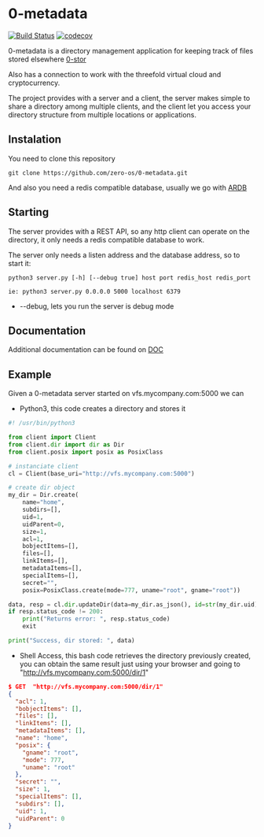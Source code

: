 # 0-metadata
[![Build Status](https://travis-ci.org/zero-os/0-metadata.svg?branch=master)](https://travis-ci.org/zero-os/0-metadata) [![codecov](https://codecov.io/gh/zero-os/0-metadata/branch/master/graph/badge.svg)](https://codecov.io/gh/zero-os/0-metadata)


0-metadata is a directory management application for keeping track of files stored elsewhere [0-stor](https://github.com/zero-os/0-stor)

Also has a connection to work with the threefold virtual cloud and cryptocurrency.

The project provides with a server and a client, the server makes simple to share a directory among multiple clients, and the client let you access your directory structure from multiple locations or applications.


## Instalation

You need to clone this repository
```
git clone https://github.com/zero-os/0-metadata.git
```

And also you need a redis compatible database, usually we go with [ARDB](https://github.com/yinqiwen/ardb)


## Starting 

The server provides with a REST API, so any http client can operate on the directory, it only needs a redis compatible database to work.

The server only needs a listen address and the database address, so to start it:
```
python3 server.py [-h] [--debug true] host port redis_host redis_port

ie: python3 server.py 0.0.0.0 5000 localhost 6379
```

* --debug, lets you run the server is debug mode

## Documentation

Additional documentation can be found on [DOC](https://github.com/zero-os/0-metadata/doc/Documentation.md)

## Example

Given a 0-metadata server started on vfs.mycompany.com:5000 we can 

* Python3, this code creates a directory and stores it 
```python
#! /usr/bin/python3

from client import Client
from client.dir import dir as Dir
from client.posix import posix as PosixClass

# instanciate client
cl = Client(base_uri="http://vfs.mycompany.com:5000")

# create dir object
my_dir = Dir.create(
    name="home", 
    subdirs=[], 
    uid=1, 
    uidParent=0, 
    size=1, 
    acl=1,
    bobjectItems=[],
    files=[],
    linkItems=[],
    metadataItems=[],
    specialItems=[],
    secret="",
    posix=PosixClass.create(mode=777, uname="root", gname="root"))

data, resp = cl.dir.updateDir(data=my_dir.as_json(), id=str(my_dir.uid))
if resp.status_code != 200:
    print("Returns error: ", resp.status_code)
    exit

print("Success, dir stored: ", data)
```


* Shell Access, this bash code retrieves the directory previously created, you can obtain the same result just using your browser and going to "http://vfs.mycompany.com:5000/dir/1"
```json
$ GET  "http://vfs.mycompany.com:5000/dir/1" 
{
  "acl": 1, 
  "bobjectItems": [], 
  "files": [], 
  "linkItems": [], 
  "metadataItems": [], 
  "name": "home", 
  "posix": {
    "gname": "root", 
    "mode": 777, 
    "uname": "root"
  }, 
  "secret": "", 
  "size": 1, 
  "specialItems": [], 
  "subdirs": [], 
  "uid": 1, 
  "uidParent": 0
}
```
